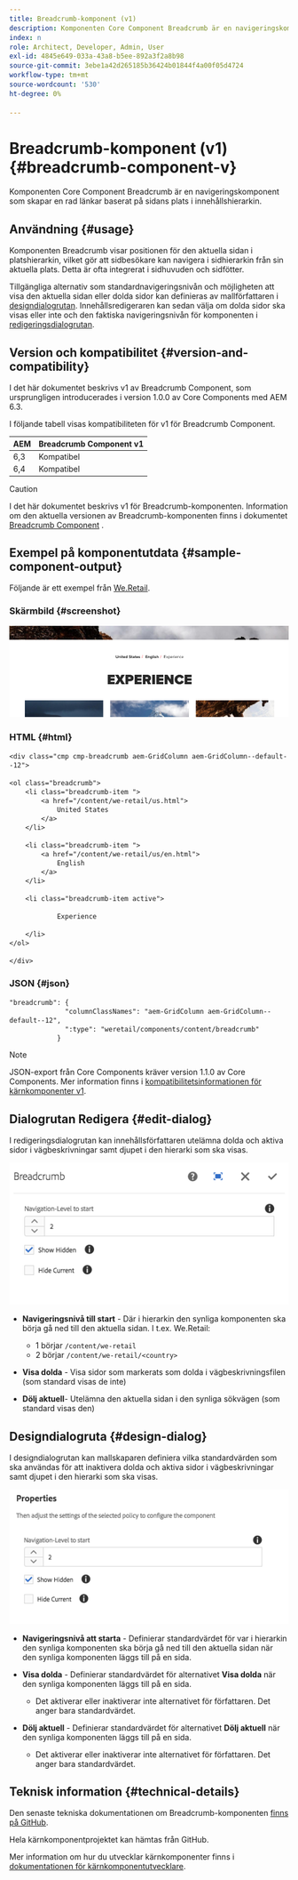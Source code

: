 ```yaml
---
title: Breadcrumb-komponent (v1)
description: Komponenten Core Component Breadcrumb är en navigeringskomponent som skapar en rad länkar baserat på sidans plats i innehållshierarkin.
index: n
role: Architect, Developer, Admin, User
exl-id: 4845e649-033a-43a8-b5ee-892a3f2a8b98
source-git-commit: 3ebe1a42d265185b36424b01844f4a00f05d4724
workflow-type: tm+mt
source-wordcount: '530'
ht-degree: 0%

---
```


# Breadcrumb-komponent (v1) {#breadcrumb-component-v}

Komponenten Core Component Breadcrumb är en navigeringskomponent som skapar en rad länkar baserat på sidans plats i innehållshierarkin.

## Användning {#usage}

Komponenten Breadcrumb visar positionen för den aktuella sidan i platshierarkin, vilket gör att sidbesökare kan navigera i sidhierarkin från sin aktuella plats. Detta är ofta integrerat i sidhuvuden och sidfötter.

Tillgängliga alternativ som standardnavigeringsnivån och möjligheten att visa den aktuella sidan eller dolda sidor kan definieras av mallförfattaren i [designdialogrutan](#design-dialog). Innehållsredigeraren kan sedan välja om dolda sidor ska visas eller inte och den faktiska navigeringsnivån för komponenten i [redigeringsdialogrutan](#edit-dialog).

## Version och kompatibilitet {#version-and-compatibility}

I det här dokumentet beskrivs v1 av Breadcrumb Component, som ursprungligen introducerades i version 1.0.0 av Core Components med AEM 6.3.

I följande tabell visas kompatibiliteten för v1 för Breadcrumb Component.

| AEM | Breadcrumb Component v1 |
|--- |--- |
| 6,3 | Kompatibel |
| 6,4 | Kompatibel |

>[!CAUTION]
>
>I det här dokumentet beskrivs v1 för Breadcrumb-komponenten.
>Information om den aktuella versionen av Breadcrumb-komponenten finns i dokumentet [Breadcrumb Component](/help/components/breadcrumb.md) .

## Exempel på komponentutdata {#sample-component-output}

Följande är ett exempel från [We.Retail](https://helpx.adobe.com/experience-manager/6-4/sites/developing/using/we-retail.html).

### Skärmbild {#screenshot}

![](/help/assets/chlimage_1-33.png)

### HTML {#html}

```
<div class="cmp cmp-breadcrumb aem-GridColumn aem-GridColumn--default--12">

<ol class="breadcrumb">
    <li class="breadcrumb-item ">
        <a href="/content/we-retail/us.html">
            United States
        </a>
    </li>

    <li class="breadcrumb-item ">
        <a href="/content/we-retail/us/en.html">
            English
        </a>
    </li>

    <li class="breadcrumb-item active">
        
            Experience
        
    </li>
</ol>
 
</div>
```

### JSON {#json}

```
"breadcrumb": {
              "columnClassNames": "aem-GridColumn aem-GridColumn--default--12",
              ":type": "weretail/components/content/breadcrumb"
            }
```

>[!NOTE]
>
>JSON-export från Core Components kräver version 1.1.0 av Core Components. Mer information finns i [kompatibilitetsinformationen för kärnkomponenter v1](/help/versions.md).

## Dialogrutan Redigera {#edit-dialog}

I redigeringsdialogrutan kan innehållsförfattaren utelämna dolda och aktiva sidor i vägbeskrivningar samt djupet i den hierarki som ska visas.

![](/help/assets/chlimage_1-34.png)

* **Navigeringsnivå till start** - Där i hierarkin den synliga komponenten ska börja gå ned till den aktuella sidan. I t.ex. We.Retail:

   * 1 börjar `/content/we-retail`
   * 2 börjar `/content/we-retail/<country>`

* **Visa dolda** - Visa sidor som markerats som dolda i vägbeskrivningsfilen (som standard visas de inte)
* **Dölj aktuell**- Utelämna den aktuella sidan i den synliga sökvägen (som standard visas den)

## Designdialogruta {#design-dialog}

I designdialogrutan kan mallskaparen definiera vilka standardvärden som ska användas för att inaktivera dolda och aktiva sidor i vägbeskrivningar samt djupet i den hierarki som ska visas.

![](/help/assets/chlimage_1-35.png)

* **Navigeringsnivå att starta** - Definierar standardvärdet för var i hierarkin den synliga komponenten ska börja gå ned till den aktuella sidan när den synliga komponenten läggs till på en sida.
* **Visa dolda** - Definierar standardvärdet för alternativet **Visa dolda** när den synliga komponenten läggs till på en sida.

   * Det aktiverar eller inaktiverar inte alternativet för författaren. Det anger bara standardvärdet.

* **Dölj aktuell** - Definierar standardvärdet för alternativet **Dölj aktuell** när den synliga komponenten läggs till på en sida.

   * Det aktiverar eller inaktiverar inte alternativet för författaren. Det anger bara standardvärdet.

## Teknisk information {#technical-details}

Den senaste tekniska dokumentationen om Breadcrumb-komponenten [ finns på GitHub](https://github.com/adobe/aem-core-wcm-components/tree/master/content/src/content/jcr_root/apps/core/wcm/components/breadcrumb/v1/breadcrumb).

Hela kärnkomponentprojektet kan hämtas från GitHub.

Mer information om hur du utvecklar kärnkomponenter finns i [dokumentationen för kärnkomponentutvecklare](/help/developing/overview.md).
